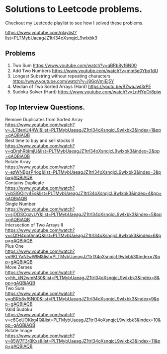 
# Solutions to Leetcode problems.

Checkout my Leetcode playlist to see how I solved these problems.

https://www.youtube.com/playlist?list=PLTMybUaeagJZ1trl34oXsnqjcL9wIxbk3

## Problems

1. Two Sum https://www.youtube.com/watch?v=qBRb8vf6N00
2. Add Two Numbers https://www.youtube.com/watch?v=mm5e0Ybq1dU
3. Longest Substring without repeating characters https://www.youtube.com/watch?v=j9GqVmiEj5Y
4. Median of Two Sorted Arrays (Hard) https://youtu.be/BZwaJwl3rPE
37. Sudoku Solver (Hard)  https://www.youtube.com/watch?v=LnHYpOr8pjw


## Top Interview Questions.

Remove Duplicates from Sorted Array  
https://www.youtube.com/watch?v=JL7denU44WI&list=PLTMybUaeagJZ1trl34oXsnqjcL9wIxbk3&index=1&pp=gAQBiAQB  
Best time to buy and sell stocks II  
https://www.youtube.com/watch?v=qDrshRbImjU&list=PLTMybUaeagJZ1trl34oXsnqjcL9wIxbk3&index=2&pp=gAQBiAQB  
Rotate Array  
https://www.youtube.com/watch?v=ezWNBpsP4og&list=PLTMybUaeagJZ1trl34oXsnqjcL9wIxbk3&index=3&pp=gAQBiAQB  
Contains Duplicate  
https://www.youtube.com/watch?v=bSlGOjrv4Es&list=PLTMybUaeagJZ1trl34oXsnqjcL9wIxbk3&index=4&pp=gAQBiAQB  
Single Number  
https://www.youtube.com/watch?v=sjODSCgzvUY&list=PLTMybUaeagJZ1trl34oXsnqjcL9wIxbk3&index=5&pp=gAQBiAQB  
Intersection of Two Arrays II  
https://www.youtube.com/watch?v=cQfH4po0maQ&list=PLTMybUaeagJZ1trl34oXsnqjcL9wIxbk3&index=6&pp=gAQBiAQB  
Plus One  
https://www.youtube.com/watch?v=9KLYaNtwWlM&list=PLTMybUaeagJZ1trl34oXsnqjcL9wIxbk3&index=7&pp=gAQBiAQB  
Move Zeroes  
https://www.youtube.com/watch?v=hh_kN2wmM30&list=PLTMybUaeagJZ1trl34oXsnqjcL9wIxbk3&index=8&pp=gAQBiAQB  
Two Sum  
https://www.youtube.com/watch?v=qBRb8vf6N00&list=PLTMybUaeagJZ1trl34oXsnqjcL9wIxbk3&index=9&pp=gAQBiAQB  
Valid Sudoku  
https://www.youtube.com/watch?v=c6GeUOKkg4Q&list=PLTMybUaeagJZ1trl34oXsnqjcL9wIxbk3&index=10&pp=gAQBiAQB  
Rotate Image  
https://www.youtube.com/watch?v=85W7F3rBKxs&list=PLTMybUaeagJZ1trl34oXsnqjcL9wIxbk3&index=11&pp=gAQBiAQB  

